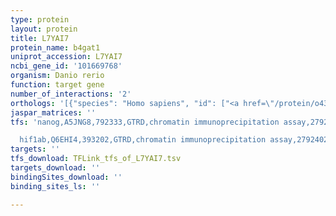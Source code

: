 ```yaml
---
type: protein
layout: protein
title: L7YAI7
protein_name: b4gat1
uniprot_accession: L7YAI7
ncbi_gene_id: '101669768'
organism: Danio rerio
function: target gene
number_of_interactions: '2'
orthologs: '[{"species": "Homo sapiens", "id": ["<a href=\"/protein/o43505\">O43505</a>"]}, {"species": "Mus musculus", "id": ["<a href=\"/protein/q8bwp8\">Q8BWP8</a>"]}, {"species": "Rattus norvegicus", "id": ["D3ZHA1"]}, {"species": "Caenorhabditis elegans", "id": ["O02230", "<a href=\"/protein/q7ytq3\">Q7YTQ3</a>", "<a href=\"/protein/a0a0k3auu0\">A0A0K3AUU0</a>", "<a href=\"/protein/g5egf3\">G5EGF3</a>", "Q7YWW9"]}]'
jaspar_matrices: ''
tfs: 'nanog,A5JNG8,792333,GTRD,chromatin immunoprecipitation assay,27924024%5Buid%5D,No

  hif1ab,Q6EHI4,393202,GTRD,chromatin immunoprecipitation assay,27924024%5Buid%5D,No'
targets: ''
tfs_download: TFLink_tfs_of_L7YAI7.tsv
targets_download: ''
bindingSites_download: ''
binding_sites_ls: ''

---
```

